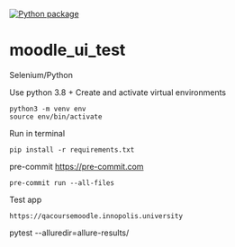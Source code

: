 [![Python package](https://github.com/aimemo/ui_tests/actions/workflows/python-publish.yml/badge.svg)](https://github.com/aimemo/ui_tests/actions/workflows/python-publish.yml)

# moodle_ui_test
Selenium/Python


Use python 3.8 +
Create and activate virtual environments

```
python3 -m venv env
source env/bin/activate
```

Run in terminal

```
pip install -r requirements.txt
```

pre-commit https://pre-commit.com
```
pre-commit run --all-files
```

Test app
```
https://qacoursemoodle.innopolis.university
```


pytest --alluredir=allure-results/ 
